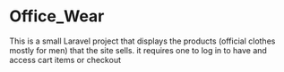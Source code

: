# Office_Wear
This is a small Laravel project that displays the products (official clothes mostly for men) that the site sells. it requires one to log in to have and access cart items or checkout

